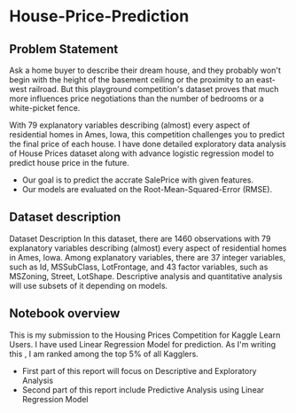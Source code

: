 # House-Price-Prediction

## Problem Statement

Ask a home buyer to describe their dream house, and they probably won't begin with the height of the basement ceiling or the proximity to an east-west railroad. But this playground competition's dataset proves that much more influences price negotiations than the number of bedrooms or a white-picket fence.

With 79 explanatory variables describing (almost) every aspect of residential homes in Ames, Iowa, this competition challenges you to predict the final price of each house.
I have done detailed exploratory data analysis of House Prices dataset along with advance logistic regression model to predict house price in the future.
- Our goal is to predict the accrate SalePrice with given features.
- Our models are evaluated on the Root-Mean-Squared-Error (RMSE).

## Dataset description
Dataset Description
In this dataset, there are 1460 observations with 79 explanatory variables describing (almost) every aspect of residential homes in Ames, Iowa. Among explanatory variables, there are 37 integer variables, such as Id, MSSubClass, LotFrontage, and 43 factor variables, such as MSZoning, Street, LotShape. Descriptive analysis and quantitative analysis will use subsets of it depending on models.

## Notebook overview
This is my submission to the Housing Prices Competition for Kaggle Learn Users. I have used Linear Regression Model for prediction. As I'm writing this , I am ranked among the top 5% of all Kagglers.
- First part of this report will focus on Descriptive and Exploratory Analysis
- Second part of this report include Predictive Analysis using Linear Regression Model

 
